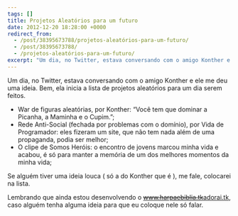 ```yaml
---
tags: []
title: Projetos Aleatórios para um futuro
date: 2012-12-20 18:28:00 +0000
redirect_from:
  - /post/38395673788/projetos-aleatórios-para-um-futuro/
  - /post/38395673788/
  - /projetos-aleatórios-para-um-futuro/
excerpt: "Um dia, no Twitter, estava conversando com o amigo Konther e ele me deu uma ideia. Bem, ela inicia a lista de projetos aleatórios para um dia serem feitos."
---
```


Um dia, no Twitter, estava conversando com o amigo Konther e ele me deu
uma ideia. Bem, ela inicia a lista de projetos aleatórios para um dia
serem feitos.

-   War de figuras aleatórias, por Konther: “Você tem que dominar a
    Picanha, a Maminha e o Cupim.”;
-   Rede Anti-Social (fechada por problemas com o domínio),
    por Vida de Programador: eles fizeram um site, que não tem nada além
    de uma propaganda, podia ser melhor;
-   O clipe de Somos Heróis: o encontro de jovens marcou minha vida e
    acabou, é só para manter a memória de um dos melhores momentos da
    minha vida;

Se alguém tiver uma ideia louca ( só a do Konther que é ), me fale,
colocarei na lista.

Lembrando que ainda estou desenvolvendo o
<del>www.harpaebiblia.tk</del>[adorai.tk](https://adorai.tk), caso alguém tenha
alguma ideia para que eu coloque nele só falar.

